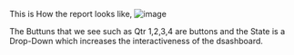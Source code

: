 This is How the report looks like,
![image](https://github.com/user-attachments/assets/2138da46-e4f9-45c4-9d06-0eefe2c82f38)

The Buttuns that we see such as Qtr 1,2,3,4 are buttons and the State is a Drop-Down which increases the interactiveness of the dsashboard.
